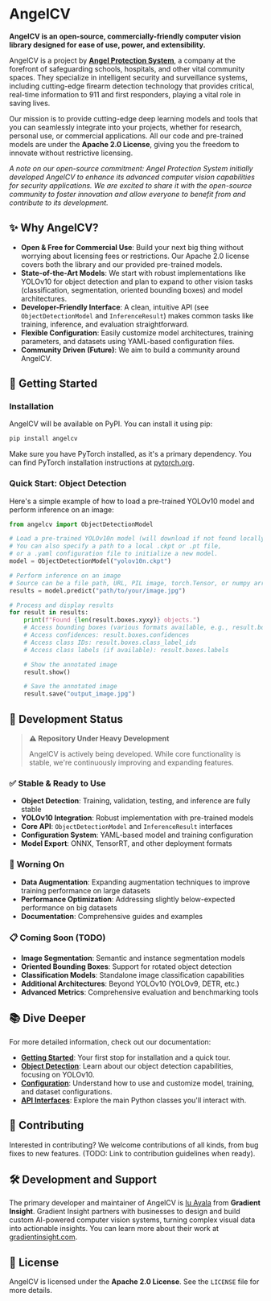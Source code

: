 # AngelCV

**AngelCV is an open-source, commercially-friendly computer vision library designed for ease of use, power, and extensibility.**

AngelCV is a project by [**Angel Protection System**](https://angelprotection.com/), a company at the forefront of safeguarding schools, hospitals, and other vital community spaces. They specialize in intelligent security and surveillance systems, including cutting-edge firearm detection technology that provides critical, real-time information to 911 and first responders, playing a vital role in saving lives.

Our mission is to provide cutting-edge deep learning models and tools that you can seamlessly integrate into your projects, whether for research, personal use, or commercial applications. All our code and pre-trained models are under the **Apache 2.0 License**, giving you the freedom to innovate without restrictive licensing.

_A note on our open-source commitment: Angel Protection System initially developed AngelCV to enhance its advanced computer vision capabilities for security applications. We are excited to share it with the open-source community to foster innovation and allow everyone to benefit from and contribute to its development._

## ✨ Why AngelCV?

- **Open & Free for Commercial Use**: Build your next big thing without worrying about licensing fees or restrictions. Our Apache 2.0 license covers both the library and our provided pre-trained models.
- **State-of-the-Art Models**: We start with robust implementations like YOLOv10 for object detection and plan to expand to other vision tasks (classification, segmentation, oriented bounding boxes) and model architectures.
- **Developer-Friendly Interface**: A clean, intuitive API (see `ObjectDetectionModel` and `InferenceResult`) makes common tasks like training, inference, and evaluation straightforward.
- **Flexible Configuration**: Easily customize model architectures, training parameters, and datasets using YAML-based configuration files.
- **Community Driven (Future)**: We aim to build a community around AngelCV.

## 🚀 Getting Started

### Installation

AngelCV will be available on PyPI. You can install it using pip:

```bash
pip install angelcv
```

Make sure you have PyTorch installed, as it's a primary dependency. You can find PyTorch installation instructions at [pytorch.org](https://pytorch.org/).

### Quick Start: Object Detection

Here's a simple example of how to load a pre-trained YOLOv10 model and perform inference on an image:

```python
from angelcv import ObjectDetectionModel

# Load a pre-trained YOLOv10n model (will download if not found locally)
# You can also specify a path to a local .ckpt or .pt file,
# or a .yaml configuration file to initialize a new model.
model = ObjectDetectionModel("yolov10n.ckpt")

# Perform inference on an image
# Source can be a file path, URL, PIL image, torch.Tensor, or numpy array.
results = model.predict("path/to/your/image.jpg")

# Process and display results
for result in results:
    print(f"Found {len(result.boxes.xyxy)} objects.")
    # Access bounding boxes (various formats available, e.g., result.boxes.xyxy_norm)
    # Access confidences: result.boxes.confidences
    # Access class IDs: result.boxes.class_label_ids
    # Access class labels (if available): result.boxes.labels

    # Show the annotated image
    result.show()

    # Save the annotated image
    result.save("output_image.jpg")
```

## 🚧 Development Status

> **⚠️ Repository Under Heavy Development**
>
> AngelCV is actively being developed. While core functionality is stable, we're continuously improving and expanding features.

### ✅ **Stable & Ready to Use**

- **Object Detection**: Training, validation, testing, and inference are fully stable
- **YOLOv10 Integration**: Robust implementation with pre-trained models
- **Core API**: `ObjectDetectionModel` and `InferenceResult` interfaces
- **Configuration System**: YAML-based model and training configuration
- **Model Export**: ONNX, TensorRT, and other deployment formats

### 🔄 **Worning On**

- **Data Augmentation**: Expanding augmentation techniques to improve training performance on large datasets
- **Performance Optimization**: Addressing slightly below-expected performance on big datasets
- **Documentation**: Comprehensive guides and examples

### 📋 **Coming Soon (TODO)**

- **Image Segmentation**: Semantic and instance segmentation models
- **Oriented Bounding Boxes**: Support for rotated object detection
- **Classification Models**: Standalone image classification capabilities
- **Additional Architectures**: Beyond YOLOv10 (YOLOv9, DETR, etc.)
- **Advanced Metrics**: Comprehensive evaluation and benchmarking tools

## 📚 Dive Deeper

For more detailed information, check out our documentation:

- **[Getting Started](https://angelprotection.github.io/angelcv/getting_started/)**: Your first stop for installation and a quick tour.
- **[Object Detection](https://angelprotection.github.io/angelcv/object_detection/)**: Learn about our object detection capabilities, focusing on YOLOv10.
- **[Configuration](https://angelprotection.github.io/angelcv/configuration/)**: Understand how to use and customize model, training, and dataset configurations.
- **[API Interfaces](https://angelprotection.github.io/angelcv/interfaces/)**: Explore the main Python classes you'll interact with.

## 🤝 Contributing

Interested in contributing? We welcome contributions of all kinds, from bug fixes to new features. (TODO: Link to contribution guidelines when ready).

## 🛠️ Development and Support

The primary developer and maintainer of AngelCV is [Iu Ayala](https://github.com/IuAyala) from **Gradient Insight**. Gradient Insight partners with businesses to design and build custom AI-powered computer vision systems, turning complex visual data into actionable insights. You can learn more about their work at [gradientinsight.com](https://gradientinsight.com).

## 📄 License

AngelCV is licensed under the **Apache 2.0 License**. See the `LICENSE` file for more details.
